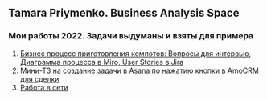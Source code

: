 ## Tamara Priymenko. Business Analysis Space

### Мои работы 2022. Задачи выдуманы и взяты для примера

1. [Бизнес процесс приготовления компотов: Вопросы для интервью, Диаграмма процесса в Miro, User Stories в Jira](BPAutomation/InterviewDiagramUserStories.md)
2. [Мини-ТЗ на создание задачи в Asana по нажатию кнопки в AmoCRM для сделки](IntegrationAPI/AmoCRMAsanaAPI.md)
3. [Работа в сети](./network.md)


